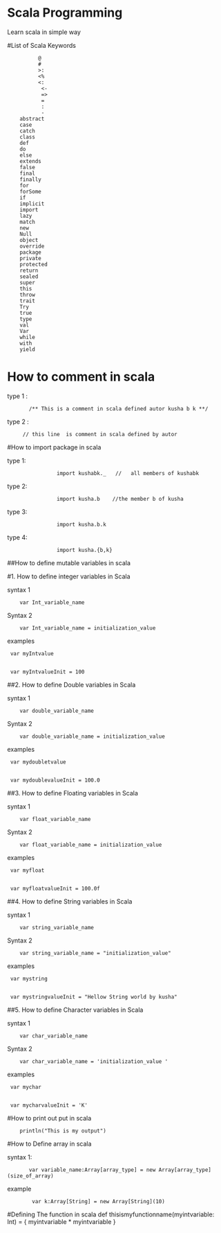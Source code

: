 # Scala Programming
Learn scala in simple way 


#List of Scala Keywords

              @
              #
              >:
              <%
              <:
               <-
               =>
               =
               :
               -
        abstract
        case
        catch
        class
        def
        do
        else
        extends
        false
        final
        finally
        for
        forSome
        if
        implicit
        import
        lazy
        match
        new
        Null
        object
        override
        package
        private
        protected
        return
        sealed
        super
        this
        throw
        trait
        Try
        true
        type
        val
        Var
        while
        with
        yield
        






# How to comment in scala 

type 1 :
        
           /** This is a comment in scala defined autor kusha b k **/


type 2 :
        
         // this line  is comment in scala defined by autor 




#How to import package in scala 
 
type 1:
         
                    import kushabk._   //	all members of kushabk       

type 2:
          
                    import kusha.b    //the member b of kusha

type 3:
                
                    import kusha.b.k        

type 4:
              
                    import kusha.{b,k}



##How to define  mutable variables in scala 

#1. How to define integer   variables in Scala


syntax 1 

        var Int_variable_name
        
        
Syntax 2 
       
        var Int_variable_name = initialization_value 


examples  

     var myIntvalue


     var myIntvalueInit = 100
   
   
##2. How to define Double  variables in Scala

syntax 1 

        var double_variable_name
        
        
Syntax 2 
       
        var double_variable_name = initialization_value 


examples  

     var mydoubletvalue


     var mydoublevalueInit = 100.0
     
   
   
##3. How to define Floating  variables in Scala


syntax 1 

        var float_variable_name
        
        
Syntax 2 
       
        var float_variable_name = initialization_value 


examples  

     var myfloat


     var myfloatvalueInit = 100.0f
     
   
##4. How to define String  variables in Scala

syntax 1 

        var string_variable_name
        
        
Syntax 2 
       
        var string_variable_name = "initialization_value" 


examples  

     var mystring


     var mystringvalueInit = "Hellow String world by kusha"
     


##5. How to define Character  variables in Scala

syntax 1 

        var char_variable_name
        
        
Syntax 2 
       
        var char_variable_name = 'initialization_value '


examples  

     var mychar


     var mycharvalueInit = 'K'

#How to print out put in scala
  
        println("This is my output")
     
     
#How to Define array in scala

  syntax 1:
         
           var variable_name:Array[array_type] = new Array[array_type] (size_of_array)
  
  example 
      
            var k:Array[String] = new Array[String](10)
     
     
#Defining The function in scala
        def thisismyfunctionname(myintvariable: Int) = { myintvariable * myintvariable }




